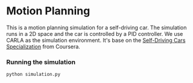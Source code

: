 # Motion Planning

This is a motion planning simulation for a self-driving car. The simulation runs in a 2D space and the car is controlled by a PID controller. We use CARLA as the simulation environment. It's base on the [Self-Driving Cars Specialization](https://www.coursera.org/specializations/self-driving-cars) from Coursera.

### Running the simulation
```
python simulation.py
```